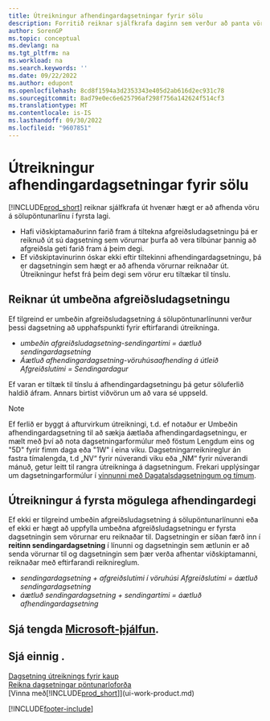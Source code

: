 ```yaml
---
title: Útreikningur afhendingardagsetningar fyrir sölu
description: Forritið reiknar sjálfkrafa daginn sem verður að panta vöru svo hún sé til í birgðum á tilteknum degi og tilbúið fyrir tiltekt.
author: SorenGP
ms.topic: conceptual
ms.devlang: na
ms.tgt_pltfrm: na
ms.workload: na
ms.search.keywords: ''
ms.date: 09/22/2022
ms.author: edupont
ms.openlocfilehash: 8cd8f1594a3d2353343e405d2ab616d2ec931c78
ms.sourcegitcommit: 8ad79e0ec6e625796af298f756a142624f514cf3
ms.translationtype: MT
ms.contentlocale: is-IS
ms.lasthandoff: 09/30/2022
ms.locfileid: "9607851"
---
```

# <a name="delivery-date-calculation-for-sales"></a>Útreikningur afhendingardagsetningar fyrir sölu

[!INCLUDE[prod_short](includes/prod_short.md)] reiknar sjálfkrafa út hvenær hægt er að afhenda vöru á sölupöntunarlínu í fyrsta lagi.

* Hafi viðskiptamaðurinn farið fram á tiltekna afgreiðsludagsetningu þá er reiknuð út sú dagsetning sem vörurnar þurfa að vera tilbúnar þannig að afgreiðsla geti farið fram á þeim degi.
* Ef viðskiptavinurinn óskar ekki eftir tiltekinni afhendingardagsetningu, þá er dagsetningin sem hægt er að afhenda vörurnar reiknaðar út. Útreikningur hefst frá þeim degi sem vörur eru tiltækar til tínslu.

## <a name="calculating-a-requested-delivery-date"></a>Reiknar út umbeðna afgreiðsludagsetningu

Ef tilgreind er umbeðin afgreiðsludagsetning á sölupöntunarlínunni verður þessi dagsetning að upphafspunkti fyrir eftirfarandi útreikninga.

- *umbeðin afgreiðsludagsetning-sendingartími = áætluð sendingardagsetning*
- *Áætluð afhendingardagsetning-vöruhúsaafhending á útleið Afgreiðslutími = Sendingardagur*

Ef varan er tiltæk til tínslu á afhendingardagsetningu þá getur söluferlið haldið áfram. Annars birtist viðvörun um að vara sé uppseld.

> [!NOTE]
> Ef ferlið er byggt á afturvirkum útreikningi, t.d. ef notaður er Umbeðin afhendingardagsetning til að sækja áætlaða afhendingardagsetningu, er mælt með því að nota dagsetningarformúlur með föstum Lengdum eins og "5D" fyrir fimm daga eða "1W" í eina viku. Dagsetningarreiknireglur án fastra tímalengda, t.d „NV“ fyrir núverandi viku eða „NM“ fyrir núverandi mánuð, getur leitt til rangra útreikninga á dagsetningum. Frekari upplýsingar um dagsetningarformúlur í [vinnunni með Dagatalsdagsetningum og tímum](ui-enter-date-ranges.md).

## <a name="calculating-the-earliest-possible-delivery-date"></a>Útreikningur á fyrsta mögulega afhendingardegi

Ef ekki er tilgreind umbeðin afgreiðsludagsetning á sölupöntunarlínunni eða ef ekki er hægt að uppfylla umbeðna afgreiðsludagsetningu er fyrsta dagsetningin sem vörurnar eru reiknaðar til. Dagsetningin er síðan færð inn í **reitinn sendingardagsetning** í línunni og dagsetningin sem ætlunin er að senda vörurnar til og dagsetningin sem þær verða afhentar viðskiptamanni, reiknaðar með eftirfarandi reiknireglum.

- *sendingardagsetning + afgreiðslutími í vöruhúsi Afgreiðslutími = áætluð sendingardagsetning*
- *áætluð sendingardagsetning + sendingartími = áætluð afhendingardagsetning*

## <a name="see-related-microsoft-training"></a>Sjá tengda [Microsoft-þjálfun](/training/modules/promising-sales-order-delivery-dynamics-365-business-central/).

## <a name="see-also"></a>Sjá einnig .

[Dagsetning útreiknings fyrir kaup](purchasing-date-calculation-for-purchases.md)  
[Reikna dagsetningar pöntunarloforða](sales-how-to-calculate-order-promising-dates.md)  
[Vinna með[!INCLUDE[prod_short](includes/prod_short.md)]](ui-work-product.md)  

[!INCLUDE[footer-include](includes/footer-banner.md)]

